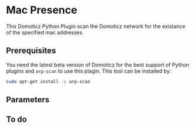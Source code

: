 # Mac Presence
This Domoticz Python Plugin scan the Domoticz network for the existance of the specified mac addresses.
## Prerequisites
You need the latest beta version of Domoticz for the best support of Python plugins and `arp-scan` to use this plagin. This tool can be installed by:
```bash
sudo apt-get install -y arp-scan
```
## Parameters

## To do
